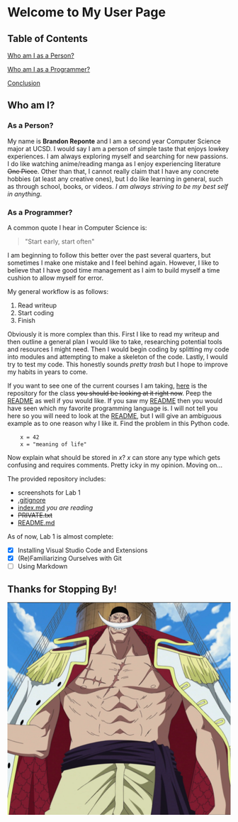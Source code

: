 # Welcome to My User Page #

## Table of Contents ##
[Who am I as a Person?](#as-a-person)

[Who am I as a Programmer?](#as-a-programmer)

[Conclusion](#thanks-for-stopping-by)

## Who am I? ##
### As a Person? ###

My name is **Brandon Reponte** and I am a second year Computer Science major at UCSD. I would say I am a person of simple taste that enjoys lowkey experiences. I am always exploring myself and searching for new passions. I do like watching anime/reading manga as I enjoy experiencing literature ~~One Piece~~. Other than that, I cannot really claim that I have any concrete hobbies (at least any creative ones), but I do like learning in general, such as through school, books, or videos. _I am always striving to be my best self in anything_.

### As a Programmer? ###

A common quote I hear in Computer Science is:
> "Start early, start often"

I am beginning to follow this better over the past several quarters, but sometimes I make one mistake and I feel behind again. However, I like to believe that I have good time management as I aim to build myself a time cushion to allow myself for error.

My general workflow is as follows:
1. Read writeup
2. Start coding
3. Finish

Obviously it is more complex than this. First I like to read my writeup and then outline a general plan I would like to take, researching potential tools and resources I might need. Then I would begin coding by splitting my code into modules and attempting to make a skeleton of the code. Lastly, I would try to test my code. This honestly sounds _pretty trash_ but I hope to improve my habits in years to come.

If you want to see one of the current courses I am taking, [here](https://github.com/breponte/CSE110) is the repository for the class ~~you should be looking at it right now~~. Peep the [README](README.md) as well if you would like. If you saw my [README](README.md) then you would have seen which my favorite programming language is. I will not tell you here so you will need to look at the [README](README.md), but I will give an ambiguous example as to one reason why I like it. Find the problem in this Python code.

```
    x = 42
    x = "meaning of life"
```

Now explain what should be stored in _x_? _x_ can store any type which gets confusing and requires comments. Pretty icky in my opinion. Moving on...

The provided repository includes:
- screenshots for Lab 1
- [.gitignore](.gitignore)
- [index.md](index.md) _you are reading_
- ~~PRIVATE.txt~~
- [README.md](README.md)

As of now, Lab 1 is almost complete:
- [X] Installing Visual Studio Code and Extensions
- [X] (Re)Familiarizing Ourselves with Git
- [ ] Using Markdown

## Thanks for Stopping By!
![One Piece is real](screenshots/ONEPIECE.PNG)